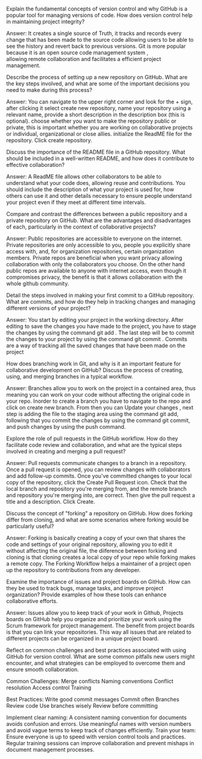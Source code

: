 Explain the fundamental concepts of version control and why GitHub is a popular tool for managing versions of code. How does version control help in maintaining project integrity?

Answer: It creates a single source of Truth, it tracks and records every change that has been made to the source code allowing users to be able to see the history and revert back to previous versions. Git is more popular because it is an open source code management system , allowing remote collaboration and facilitates a efficient project management. 

Describe the process of setting up a new repository on GitHub. What are the key steps involved, and what are some of the important decisions you need to make during this process?

Answer: You can navigate to the upper right corner and look for the + sign, after clicking it select create new repository, name your repository using a relevant name, provide a short description in the description box (this is optional). choose whether you want to make the repository public or private, this is important whether you are working on collaborative projects or individual, organizational or close allies. initialize the ReadME file for the repository. Click create repository. 

Discuss the importance of the README file in a GitHub repository. What should be included in a well-written README, and how does it contribute to effective collaboration?

Answer: A ReadME  file allows other collaborators to be able to understand what your code does, allowing reuse and contributions. You should include the description of what your project is used for, how others can use it and other details necessary to ensure people understand your project even if they meet at different time intervals.  

Compare and contrast the differences between a public repository and a private repository on GitHub. What are the advantages and disadvantages of each, particularly in the context of collaborative projects? 

Answer:  Public repositories are accessible to everyone on the internet. Private repositories are only accessible to you, people you explicitly share access with, and, for organization repositories, certain organization members. Private repos are beneficial when you want privacy allowing collaboration with only the collaborators you choose. On the other hand public repos are available to anyone with internet access, even though it compromises privacy, the benefit is that it allows collaboration with the whole github community.

Detail the steps involved in making your first commit to a GitHub repository. What are commits, and how do they help in tracking changes and managing different versions of your project?

Answer:  You start by editing your project in the working directory. After editing to save the changes you have made to the project, you have to stage the changes by using the command git add . The last step will be to commit the changes to your project by using the command git commit . Commits are a way of tracking all the saved changes that have been made on the project

How does branching work in Git, and why is it an important feature for collaborative development on GitHub? Discuss the process of creating, using, and merging branches in a typical workflow.

Answer: Branches allow you to work on the project in a contained area, thus meaning you can work on your code without affecting the original code in your repo. Inorder to create a branch you have to navigate to the repo and click on create new branch. From then you can Update your changes , next step is adding the file to the staging area using the command git add, following that you commit the changes by using the command git commit, and push changes by using the push command.

Explore the role of pull requests in the GitHub workflow. How do they facilitate code review and collaboration, and what are the typical steps involved in creating and merging a pull request?

Answer:  Pull requests communicate changes to a branch in a repository. Once a pull request is opened, you can review changes with collaborators and add follow-up commits. Once you've committed changes to your local copy of the repository, click the Create Pull Request icon. Check that the local branch and repository you're merging from, and the remote branch and repository you're merging into, are correct. Then give the pull request a title and a description. Click Create.

Discuss the concept of "forking" a repository on GitHub. How does forking differ from cloning, and what are some scenarios where forking would be particularly useful?

Answer: Forking is basically creating a copy of your own that shares the code and settings of your original repository, allowing you to edit it without affecting the original file, the diiference between forking and cloning is that cloning creates a local copy of your repo while forking makes a remote copy. The Forking Workflow helps a maintainer of a project open up the repository to contributions from any developer.

Examine the importance of issues and project boards on GitHub. How can they be used to track bugs, manage tasks, and improve project organization? Provide examples of how these tools can enhance collaborative efforts.

Answer: Issues allow you to keep track of your work in Github, Projects boards on GitHub help you organize and prioritize your work using the Scrum framework for project management. The benefit from project boards is that you can link your repositories. This way all issues that are related to different projects can be organized in a unique project board.

Reflect on common challenges and best practices associated with using GitHub for version control. What are some common pitfalls new users might encounter, and what strategies can be employed to overcome them and ensure smooth collaboration.

Common Challenges:  Merge conflicts
                    Naming conventions
                    Conflict resolution
                    Access control
                    Training
                    
Best Practices: Write good commit messages
                Commit often
                Branches
                Review code
                Use branches wisely
                Review before committing

Implement clear naming: A consistent naming convention for documents avoids confusion and errors. Use meaningful names with version numbers and avoid vague terms to keep track of changes efficiently.
Train your team: Ensure everyone is up to speed with version control tools and practices. Regular training sessions can improve collaboration and prevent mishaps in document management processes.

